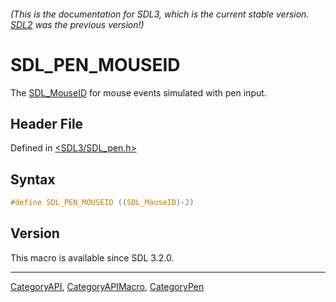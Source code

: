 ###### (This is the documentation for SDL3, which is the current stable version. [SDL2](https://wiki.libsdl.org/SDL2/) was the previous version!)
# SDL_PEN_MOUSEID

The [SDL_MouseID](SDL_MouseID) for mouse events simulated with pen input.

## Header File

Defined in [<SDL3/SDL_pen.h>](https://github.com/libsdl-org/SDL/blob/main/include/SDL3/SDL_pen.h)

## Syntax

```c
#define SDL_PEN_MOUSEID ((SDL_MouseID)-2)
```

## Version

This macro is available since SDL 3.2.0.

----
[CategoryAPI](CategoryAPI), [CategoryAPIMacro](CategoryAPIMacro), [CategoryPen](CategoryPen)

